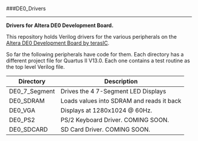###DE0_Drivers
***
**Drivers for Altera DE0 Development Board.** 

This repository holds Verilog drivers for the various peripherals on the [Altera DE0 Development Board by terasIC](http://www.terasic.com.tw/cgi-bin/page/archive.pl?Language=English&No=364). 

So far the following peripherals have code for them. Each directory has a different project file for Quartus II V13.0. 
Each one contains a test routine as the top level Verilog file. 

| Directory | Description |
|---|---|
| DE0_7_Segment | Drives the 4 7-Segment LED Displays | 
| DE0_SDRAM | Loads values into SDRAM and reads it back |
| DE0_VGA | Displays at 1280x1024 @ 60Hz. |
| DE0_PS2 | PS/2 Keyboard Driver. COMING SOON. |
| DE0_SDCARD | SD Card Driver. COMING SOON. | 